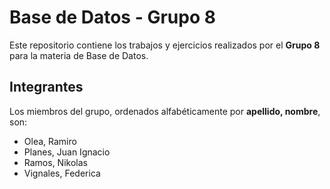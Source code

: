 # Base de Datos - Grupo 8

Este repositorio contiene los trabajos y ejercicios realizados por el **Grupo 8** para la materia de Base de Datos.

## Integrantes

Los miembros del grupo, ordenados alfabéticamente por **apellido, nombre**, son:

- Olea, Ramiro
- Planes, Juan Ignacio
- Ramos, Nikolas
- Vignales, Federica
